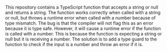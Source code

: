 This repository contains a TypeScript function that accepts a string or null and returns a string. The function works correctly when called with a string or null, but throws a runtime error when called with a number because of type mismatch. The bug is that the compiler will not flag this as an error because it is type safe. However, it will cause a runtime error if the function is called with a number.  This is because the function is expecting a string or null but it is receiving a number.  The solution is to add a type guard to the function to check if the input is a number and throw an error if it is.